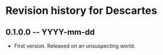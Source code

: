 # Revision history for Descartes

## 0.1.0.0 -- YYYY-mm-dd

* First version. Released on an unsuspecting world.
